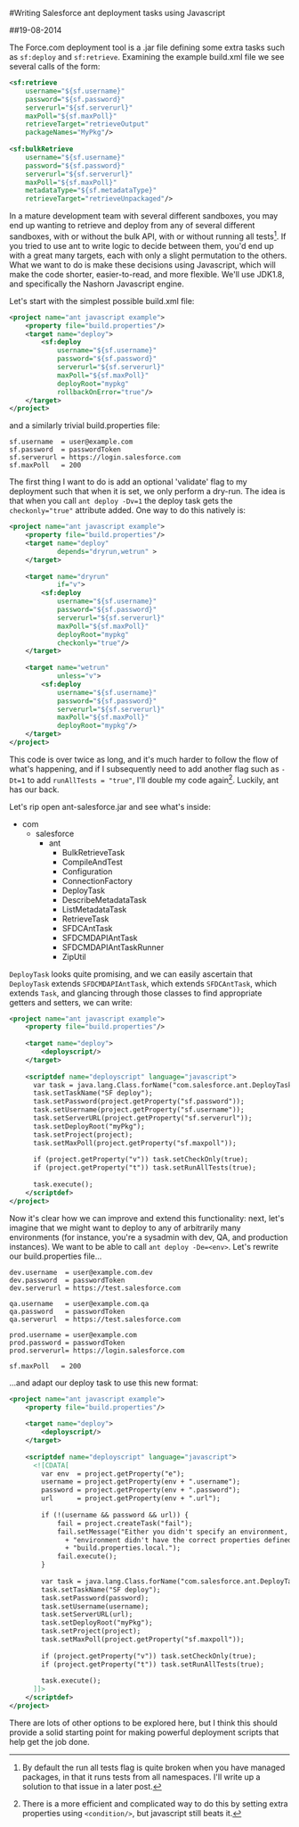 ---
---
#Writing Salesforce ant deployment tasks using Javascript

##19-08-2014

The Force.com deployment tool is a .jar file defining some extra tasks such as `sf:deploy`
and `sf:retrieve`. Examining the example build.xml file we see several calls of the form:

~~~xml
<sf:retrieve 
    username="${sf.username}"
    password="${sf.password}"
    serverurl="${sf.serverurl}"
    maxPoll="${sf.maxPoll}"
    retrieveTarget="retrieveOutput"
    packageNames="MyPkg"/>
    
<sf:bulkRetrieve
    username="${sf.username}"
    password="${sf.password}"
    serverurl="${sf.serverurl}"
    maxPoll="${sf.maxPoll}"
    metadataType="${sf.metadataType}"
    retrieveTarget="retrieveUnpackaged"/>
~~~
In a mature development team with several different sandboxes, you may end up wanting to
retrieve and deploy from any of several different sandboxes, with or without the bulk API,
with or without running all tests[^1]. If you tried to use ant to write logic to decide
between them, you'd end up with a great many targets, each with only a slight permutation
to the others. What we want to do is make these decisions using Javascript, which will
make the code shorter, easier-to-read, and more flexible. We'll use JDK1.8, and specifically
the Nashorn Javascript engine.

Let's start with the simplest possible build.xml file:

~~~xml
<project name="ant javascript example">
    <property file="build.properties"/>
    <target name="deploy">
        <sf:deploy 
            username="${sf.username}"
            password="${sf.password}"
            serverurl="${sf.serverurl}"
            maxPoll="${sf.maxPoll}"
            deployRoot="mypkg"
            rollbackOnError="true"/>
    </target>
</project>
~~~

and a similarly trivial build.properties file:

~~~config
sf.username  = user@example.com
sf.password  = passwordToken
sf.serverurl = https://login.salesforce.com
sf.maxPoll   = 200
~~~

The first thing I want to do is add an optional 'validate' flag to my deployment such that when it is set, we only perform a dry-run. The idea is that when you call `ant deploy -Dv=1` the deploy task gets the `checkonly="true"` attribute added. One way to do this natively is:

~~~xml
<project name="ant javascript example">
    <property file="build.properties"/>
    <target name="deploy"
            depends="dryrun,wetrun" >
    </target>
    
    <target name="dryrun"
            if="v">
        <sf:deploy 
            username="${sf.username}"
            password="${sf.password}"
            serverurl="${sf.serverurl}"
            maxPoll="${sf.maxPoll}"
            deployRoot="mypkg"
            checkonly="true"/>
    </target>
    
    <target name="wetrun"
            unless="v">
        <sf:deploy 
            username="${sf.username}"
            password="${sf.password}"
            serverurl="${sf.serverurl}"
            maxPoll="${sf.maxPoll}"
            deployRoot="mypkg"/>
    </target>
</project>
~~~

This code is over twice as long, and it's much harder to follow the flow of what's happening,
and if I subsequently need to add another flag such as `-Dt=1` to add `runAllTests = "true"`,
I'll double my code again[^2]. Luckily, ant has our back. 

Let's rip open ant-salesforce.jar and see what's inside:

* com
    * salesforce
        * ant
            * BulkRetrieveTask
            * CompileAndTest
            * Configuration
            * ConnectionFactory
            * DeployTask
            * DescribeMetadataTask
            * ListMetadataTask
            * RetrieveTask
            * SFDCAntTask
            * SFDCMDAPIAntTask
            * SFDCMDAPIAntTaskRunner
            * ZipUtil

`DeployTask` looks quite promising, and we can easily ascertain that `DeployTask` extends
`SFDCMDAPIAntTask`, which extends `SFDCAntTask`, which extends `Task`,
and glancing through those classes to find appropriate getters and setters, we can write:

~~~xml
<project name="ant javascript example">
    <property file="build.properties"/>
    
    <target name="deploy">
        <deployscript/>
    </target>
    
    <scriptdef name="deployscript" language="javascript">
      var task = java.lang.Class.forName("com.salesforce.ant.DeployTask").newInstance();
      task.setTaskName("SF deploy");
      task.setPassword(project.getProperty("sf.password"));
      task.setUsername(project.getProperty("sf.username"));
      task.setServerURL(project.getProperty("sf.serverurl"));
      task.setDeployRoot("myPkg");
      task.setProject(project);
      task.setMaxPoll(project.getProperty("sf.maxpoll"));
      
      if (project.getProperty("v")) task.setCheckOnly(true);
      if (project.getProperty("t")) task.setRunAllTests(true);
      
      task.execute();
    </scriptdef>
</project>
~~~
Now it's clear how we can improve and extend this functionality: next, let's imagine that we might want to deploy to any of arbitrarily many environments (for instance, you're a sysadmin with dev, QA, and production instances). We want to be able to call `ant deploy -De=<env>`. Let's rewrite our build.properties file...

~~~config
dev.username  = user@example.com.dev
dev.password  = passwordToken
dev.serverurl = https://test.salesforce.com

qa.username   = user@example.com.qa
qa.password   = passwordToken
qa.serverurl  = https://test.salesforce.com

prod.username = user@example.com
prod.password = passwordToken
prod.serverurl= https://login.salesforce.com

sf.maxPoll   = 200
~~~

...and adapt our deploy task to use this new format:

~~~xml
<project name="ant javascript example">
    <property file="build.properties"/>
    
    <target name="deploy">
        <deployscript/>
    </target>
    
    <scriptdef name="deployscript" language="javascript">
      <![CDATA[
        var env  = project.getProperty("e");
        username = project.getProperty(env + ".username");
        password = project.getProperty(env + ".password");
        url      = project.getProperty(env + ".url");
        
        if (!(username && password && url)) {
            fail = project.createTask("fail");
            fail.setMessage("Either you didn't specify an environment, or the specified "
              + "environment didn't have the correct properties defined in "
              + "build.properties.local.");
            fail.execute();
        }
        
        var task = java.lang.Class.forName("com.salesforce.ant.DeployTask").newInstance();
        task.setTaskName("SF deploy");
        task.setPassword(password);
        task.setUsername(username);
        task.setServerURL(url);
        task.setDeployRoot("myPkg");
        task.setProject(project);
        task.setMaxPoll(project.getProperty("sf.maxpoll"));
        
        if (project.getProperty("v")) task.setCheckOnly(true);
        if (project.getProperty("t")) task.setRunAllTests(true);
        
        task.execute();
      ]]>
    </scriptdef>
</project>
~~~

There are lots of other options to be explored here, but I think this should provide a solid starting point for making powerful deployment scripts that help get the job done.


[^1]: By default the run all tests flag is quite broken when you have managed packages, in that it runs tests from all namespaces. I'll write up a solution to that issue in a later post.

[^2]: There is a more efficient and complicated way to do this by setting extra properties using `<condition/>`, but javascript still beats it.